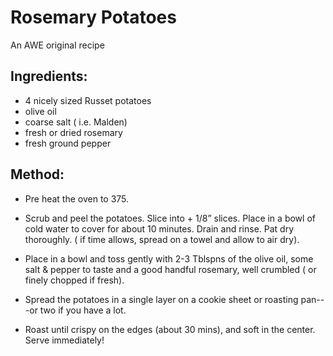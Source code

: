 # Rosemary Potatoes

An AWE original recipe

## Ingredients:

- 4 nicely sized Russet potatoes
- olive oil
- coarse salt ( i.e. Malden)
- fresh or dried rosemary
- fresh ground pepper


## Method:

- Pre heat the oven to 375.  

- Scrub and peel the potatoes. Slice into +  1/8” slices. Place in a bowl of cold water to cover for about 10 minutes.  Drain and rinse. Pat dry thoroughly.  ( if time allows, spread on a towel and allow to air dry). 

- Place in a bowl and toss gently with 2-3 Tblspns of the olive oil, some salt & pepper to taste and a good handful rosemary, well crumbled ( or finely chopped if fresh).  

- Spread the potatoes in a single layer on a cookie sheet or roasting pan---or two if you have a lot. 

- Roast until crispy on the edges (about 30 mins), and soft in the center. Serve immediately! 


